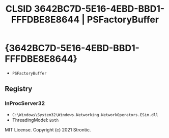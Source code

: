 ﻿---
title: "CLSID 3642BC7D-5E16-4EBD-BBD1-FFFDBE8E8644 | PSFactoryBuffer"
excerpt: What is COM-Object CLSID 3642BC7D-5E16-4EBD-BBD1-FFFDBE8E8644?
---

# {3642BC7D-5E16-4EBD-BBD1-FFFDBE8E8644}

* `PSFactoryBuffer`

## Registry


### InProcServer32

* `C:\Windows\System32\Windows.Networking.NetworkOperators.ESim.dll`
* ThreadingModel: `Both`

MIT License. Copyright (c) 2021 Strontic.


